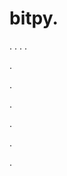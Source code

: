 # bitpy.
.
.
.
.












.






















































.
























.



























.

















































































.































































.






















